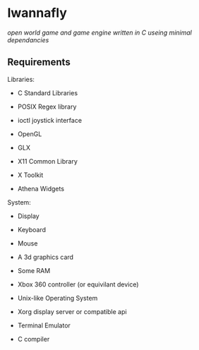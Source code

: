 Iwannafly
=========
*open world game and game engine written in C useing minimal dependancies*

Requirements
------------

Libraries:

- C Standard Libraries
- POSIX Regex library
- ioctl joystick interface

- OpenGL
- GLX

- X11 Common Library
- X Toolkit
- Athena Widgets

System:

- Display
- Keyboard
- Mouse
- A 3d graphics card
- Some RAM
- Xbox 360 controller (or equivilant device)

- Unix-like Operating System
- Xorg display server or compatible api
- Terminal Emulator
- C compiler
